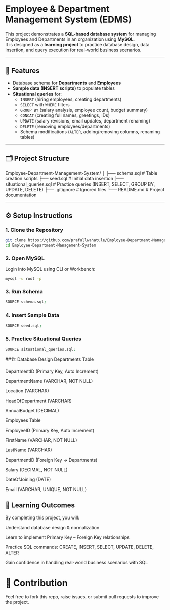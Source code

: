 # Employee & Department Management System (EDMS)

This project demonstrates a **SQL-based database system** for managing Employees and Departments in an organization using **MySQL**.  
It is designed as a **learning project** to practice database design, data insertion, and query execution for real-world business scenarios.

---

## 📌 Features
- Database schema for **Departments** and **Employees**
- **Sample data (INSERT scripts)** to populate tables
- **Situational queries** for:
  - `INSERT` (hiring employees, creating departments)
  - `SELECT` with `WHERE` filters
  - `GROUP BY` (salary analysis, employee count, budget summary)
  - `CONCAT` (creating full names, greetings, IDs)
  - `UPDATE` (salary revisions, email updates, department renaming)
  - `DELETE` (removing employees/departments)
  - Schema modifications (`ALTER`, adding/removing columns, renaming tables)

---

## 🗂️ Project Structure
Employee-Department-Management-System/
│
├── schema.sql # Table creation scripts
├── seed.sql # Initial data insertion
├── situational_queries.sql # Practice queries (INSERT, SELECT, GROUP BY, UPDATE, DELETE)
├── .gitignore # Ignored files
└── README.md # Project documentation


---

## ⚙️ Setup Instructions

### 1. Clone the Repository
```bash
git clone https://github.com/prafullwahatule/Employee-Department-Management-System.git
cd Employee-Department-Management-System
```

### 2. Open MySQL

Login into MySQL using CLI or Workbench:
```bash
mysql -u root -p
```

### 3. Run Schema
```bash
SOURCE schema.sql;
```

### 4. Insert Sample Data
```bash
SOURCE seed.sql;
```

### 5. Practice Situational Queries
```bash
SOURCE situational_queries.sql;
```

##🏗️ Database Design
Departments Table

DepartmentID (Primary Key, Auto Increment)

DepartmentName (VARCHAR, NOT NULL)

Location (VARCHAR)

HeadOfDepartment (VARCHAR)

AnnualBudget (DECIMAL)

Employees Table

EmployeeID (Primary Key, Auto Increment)

FirstName (VARCHAR, NOT NULL)

LastName (VARCHAR)

DepartmentID (Foreign Key → Departments)

Salary (DECIMAL, NOT NULL)

DateOfJoining (DATE)

Email (VARCHAR, UNIQUE, NOT NULL)

## 🎯 Learning Outcomes

By completing this project, you will:

Understand database design & normalization

Learn to implement Primary Key – Foreign Key relationships

Practice SQL commands: CREATE, INSERT, SELECT, UPDATE, DELETE, ALTER

Gain confidence in handling real-world business scenarios with SQL

# 🤝 Contribution

Feel free to fork this repo, raise issues, or submit pull requests to improve the project.
